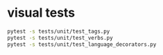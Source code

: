 
# visual tests

``` bash
pytest -s tests/unit/test_tags.py
pytest -s tests/unit/test_verbs.py
pytest -s tests/unit/test_language_decorators.py
```
